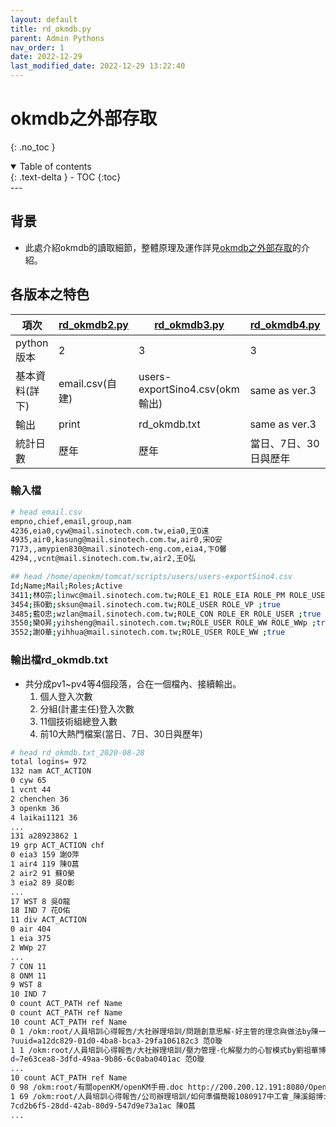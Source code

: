 ```yaml
---
layout: default
title: rd_okmdb.py
parent: Admin Pythons
nav_order: 1
date: 2022-12-29
last_modified_date: 2022-12-29 13:22:40
---
```



# okmdb之外部存取

{: .no_toc }

<details open markdown="block">
  <summary>
    Table of contents
  </summary>
  {: .text-delta }
- TOC
{:toc}
</details>
---

## 背景

- 此處介紹okmdb的讀取細節，整體原理及運作詳見[okmdb之外部存取](https://sinotec2.github.io/OpenKM/Admin/6.okmdbAccess/)的介紹。

## 各版本之特色

項次|[rd_okmdb2.py][2]|[rd_okmdb3.py][3]|[rd_okmdb4.py][4]
-|-|-|-
python版本|2|3|3
基本資料(詳下)|email.csv(自建)|users-exportSino4.csv(okm輸出)|same as ver.3
輸出|print|rd_okmdb.txt|same as ver.3
統計日數|歷年|歷年|當日、7日、30日與歷年

### 輸入檔

```bash
# head email.csv
empno,chief,email,group,nam
4236,eia0,cyw@mail.sinotech.com.tw,eia0,王Ο遠
4935,air0,kasung@mail.sinotech.com.tw,air0,宋Ο安
7173,,amypien830@mail.sinotech-eng.com,eia4,卞Ο馨
4294,,vcnt@mail.sinotech.com.tw,air2,王Ο弘

## head /home/openkm/tomcat/scripts/users/users-exportSino4.csv
Id;Name;Mail;Roles;Active
3411;林Ο宗;linwc@mail.sinotech.com.tw;ROLE_E1 ROLE_EIA ROLE_PM ROLE_USER ROLE_eia4 ;true
3454;孫Ο勤;sksun@mail.sinotech.com.tw;ROLE_USER ROLE_VP ;true
3485;藍Ο忠;wzlan@mail.sinotech.com.tw;ROLE_CON ROLE_ER ROLE_USER ;true
3550;欒Ο昇;yihsheng@mail.sinotech.com.tw;ROLE_USER ROLE_WW ROLE_WWp ;true
3552;謝Ο華;yihhua@mail.sinotech.com.tw;ROLE_USER ROLE_WW ;true
```

### 輸出檔rd_okmdb.txt

- 共分成pv1~pv4等4個段落，合在一個檔內、接續輸出。
  1. 個人登入次數
  2. 分組(計畫主任)登入次數
  3. 11個技術組總登入數
  4. 前10大熱門檔案(當日、7日、30日與歷年)
 
```bash
# head rd_okmdb.txt_2020-08-28
total logins= 972
132 nam ACT_ACTION
0 cyw 65
1 vcnt 44
2 chenchen 36
3 openkm 36
4 laikai1121 36
...
131 a28923862 1
19 grp ACT_ACTION chf
0 eia3 159 謝Ο萍
1 air4 119 陳Ο菖
2 air2 91 蘇Ο榮
3 eia2 89 吳Ο彰
...
17 WST 8 吳Ο龍
18 IND 7 花Ο佑
11 div ACT_ACTION
0 air 404
1 eia 375
2 WWp 27
...
7 CON 11
8 ONM 11
9 WST 8
10 IND 7
0 count ACT_PATH ref Name
0 count ACT_PATH ref Name
10 count ACT_PATH ref Name
0 1 /okm:root/人員培訓心得報告/大社辦理培訓/問題創意思解-好主管的理念與做法by陳一郎教授.pdf http://200.200.12.191:8080/OpenKM/index.jsp
?uuid=a12dc829-01d0-4ba8-bca3-29fa106182c3 范Ο璇
1 1 /okm:root/人員培訓心得報告/大社辦理培訓/壓力管理-化解壓力的心智模式by劉祖華博士.doc http://200.200.12.191:8080/OpenKM/index.jsp?uui
d=7e63cea8-3dfd-49aa-9b86-6c0aba0401ac 范Ο璇
...
10 count ACT_PATH ref Name
0 98 /okm:root/有關openKM/openKM手冊.doc http://200.200.12.191:8080/OpenKM/index.jsp?uuid=904bbdac-6e7d-470b-bb61-43205e575f5b 宋Ο安
1 69 /okm:root/人員培訓心得報告/公司辦理培訓/如何準備簡報1080917中工會_陳溪鎔博士.pdf http://200.200.12.191:8080/OpenKM/index.jsp?uuid=
7cd2b6f5-28dd-42ab-80d9-547d9e73a1ac 陳Ο菖
...
```

[2]: <https://github.com/sinotec2/OpenKM/blob/gh-pages/AdminPy/rd_okmdb2.py> "AdminPy/rd_okmdb2.py"
[3]: <https://github.com/sinotec2/OpenKM/blob/gh-pages/AdminPy/rd_okmdb3.py> "AdminPy/rd_okmdb3.py"
[4]: <https://github.com/sinotec2/OpenKM/blob/gh-pages/AdminPy/rd_okmdb4.py> "AdminPy/rd_okmdb4.py"
